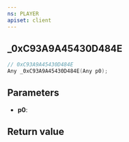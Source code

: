 ```yaml
---
ns: PLAYER
apiset: client
---
```

## _0xC93A9A45430D484E

```c
// 0xC93A9A45430D484E
Any _0xC93A9A45430D484E(Any p0);
```


## Parameters
* **p0**:

## Return value